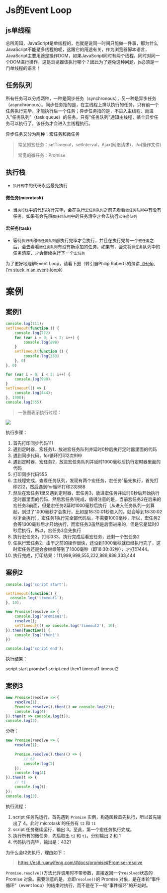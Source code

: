 # Js的Event Loop

## js单线程

​		总所周知，JavaScript是单线程的，也就是说同一时间只能做一件事，那为什么JavaScript不能是多线程的呢，这跟它的用途有关，作为浏览器脚本语言，JavaScript主要用途是操作DOM，如果JavaScript同时有两个线程，同时对同一个DOM进行操作，这是浏览器该执行哪个？因此为了避免这种问题，js必须是一门单线程的语言！

## 任务队列

​		所有任务可以分成两种，一种是同步任务（synchronous），另一种是异步任务（asynchronous）。同步任务指的是，在主线程上排队执行的任务，只有前一个任务执行完毕，才能执行后一个任务；异步任务指的是，不进入主线程、而进入"任务队列"（task queue）的任务，只有"任务队列"通知主线程，某个异步任务可以执行了，该任务才会进入主线程执行。

异步任务又分为两种：宏任务和微任务

> 常见的宏任务：setTimeout，setInterval，Ajax(网络请求)，i/o(操作文件)
>
> 常见的微任务：Promise

## 执行栈

- `执行栈`中的代码永远最先执行

#### 微任务(microtask)

- 当`执行栈`中的代码执行完毕，会在执行`宏任务队列`之前先看看`微任务队列`中有没有任务，如果有会先将`微任务队列`中的任务清空才会去执行`宏任务队列`

#### 宏任务(task)

- 等待`执行栈`和`微任务队列`都执行完毕才会执行，并且在执行完每一个`宏任务`之后，会去看看`微任务队列`有没有新添加的任务，如果有，会先将`微任务`队列中的任务清空，才会继续执行下一个`宏任务`

为了更好地理解Event Loop，请看下图（转引自Philip Roberts的演讲[《Help, I'm stuck in an event-loop》](http://vimeo.com/96425312)）



# 案例

## 案例1

```js
console.log(111);
setTimeout(function () {
    console.log(222)
    for (var i = 0; i < 2; i++) {
        console.log(888)
    }
    setTimeout(function () {
        console.log(333)
    }, 0)
}, 0)

for (var i = 0; i < 2; i++) {
    console.log(999)
}
setTimeout(() => {
    console.log(444);
}, 1000);
console.log(555)
```

> 一张图表示执行过程：

![](C:\Users\0\AppData\Roaming\Typora\typora-user-images\image-20200721174806304.png)

执行步骤：

1. 首先打印同步代码111
2. 遇到定时器，宏任务1，放进宏任务队列并延时0秒后执行定时器里面的代码
3. 遇到同步代码，for循环打印2次999
4. 遇到定时器，宏任务2，放进宏任务队列并延时1000毫秒后执行定时器里面的代码
5. 打印同步代码555
6. 主线程完成，查看任务队列，发现有两个宏任务，宏任务1最先执行，首先打印222，然后遇到for循环打印2次888
7. 然后在宏任务1里又遇到定时器，宏任务3，放进宏任务并延时0秒后开始执行定时器里面的代码，然后宏任务1完成，值得注意的是，当前宏任务2在后来的宏任务3前面，但是宏任务2延时1000毫秒后执行（从进入任务队列一刻算起，到过了1000毫秒才会执行，比如是18:30:01秒进入的，就会等到18:30:02秒才会执行），宏任务1执行完全部代码后，不需要1000毫秒，所以，宏任务2会等1000毫秒后才开始执行，而宏任务3虽然是后面进来的，但是它是延时0秒后执行，所以，宏任务3会先执行
8. 执行宏任务3，打印333，执行完成后看宏任务，还剩一个宏任务2
9. 任执行宏任务2，由于之前的操作很快，还没到1000毫秒就已经执行完了，这时宏任务还是会会继续等到了1000毫秒（即18:30:02秒），才打印444。
10. 执行完成，打印结果：111,999,999,555,222,888,888,333,444

## 案例2

```js
console.log('script start');

setTimeout(function() {
  console.log('timeout1');
}, 10);

new Promise(resolve => {
    console.log('promise1');
    resolve();
    setTimeout(() => console.log('timeout2'), 10);
}).then(function() {
    console.log('then1')
})

console.log('script end');
```

执行结果：

script start
promise1
script end
then1
timeout1
timeout2

## 案例3

```js
new Promise(resolve => {
    resolve(1);
    Promise.resolve().then(() => console.log(2));
    console.log(4)
}).then(t => console.log(t));
console.log(3);
```

分析：

```js
new Promise(resolve => {
    resolve(1);
    
    Promise.resolve().then(() => {
    	// t2
    	console.log(2)
    });
    console.log(4)
}).then(t => {
	// t1
	console.log(t)
});
console.log(3);
```

执行流程：

1. script 任务先运行。首先遇到 `Promise` 实例，构造函数首先执行，所以首先输出了 4。此时 microtask 的任务有 `t2` 和 `t1`
2. script 任务继续运行，输出 3。至此，第一个宏任务执行完成。
3. 执行所有的微任务，先后取出 `t2` 和 `t1`，分别输出 2 和 1
4. 代码执行完毕，输出是：4321

为什么会t2先执行，理由如下：

> https://es6.ruanyifeng.com/#docs/promise#Promise-resolve

​		`Promise.resolve()`方法允许调用时不带参数，直接返回一个`resolved`状态的 Promise 对象。需要注意的是，立即`resolve()`的 Promise 对象，是在本轮“事件循环”（event loop）的结束时执行，而不是在下一轮“事件循环”的开始时。

